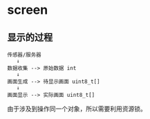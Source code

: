 # screen

## 显示的过程

```
传感器/服务器
   ↓
数据收集 --> 原始数据 int
   ↓
画面生成 --> 待显示画面 uint8_t[]
   ↓
画面显示 --> 实际画面 uint8_t[]
```

由于涉及到操作同一个对象，所以需要利用资源锁。


